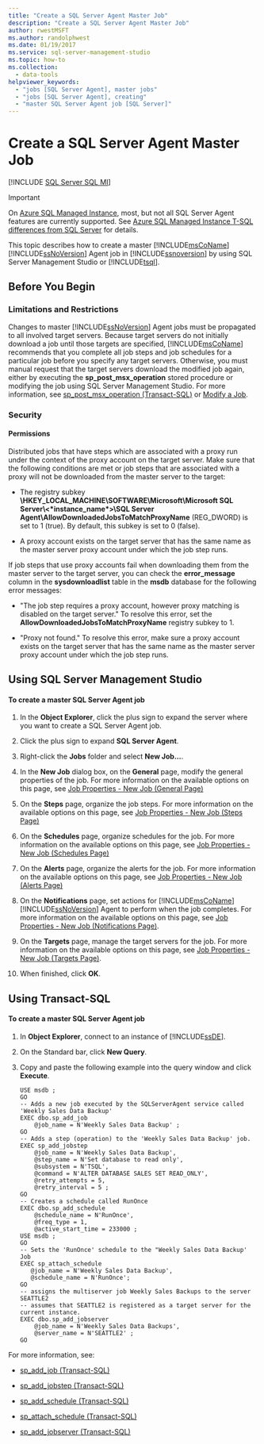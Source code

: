 ```yaml
---
title: "Create a SQL Server Agent Master Job"
description: "Create a SQL Server Agent Master Job"
author: rwestMSFT
ms.author: randolphwest
ms.date: 01/19/2017
ms.service: sql-server-management-studio
ms.topic: how-to
ms.collection:
  - data-tools
helpviewer_keywords:
  - "jobs [SQL Server Agent], master jobs"
  - "jobs [SQL Server Agent], creating"
  - "master SQL Server Agent job [SQL Server]"
---
```

# Create a SQL Server Agent Master Job
[!INCLUDE [SQL Server SQL MI](../includes/applies-to-version/sql-asdbmi.md)]

> [!IMPORTANT]  
> On [Azure SQL Managed Instance](/azure/sql-database/sql-database-managed-instance), most, but not all SQL Server Agent features are currently supported. See [Azure SQL Managed Instance T-SQL differences from SQL Server](/azure/sql-database/sql-database-managed-instance-transact-sql-information#sql-server-agent) for details.

This topic describes how to create a master [!INCLUDE[msCoName](../includes/msconame-md.md)] [!INCLUDE[ssNoVersion](../includes/ssnoversion-md.md)] Agent job in [!INCLUDE[ssnoversion](../includes/ssnoversion-md.md)] by using SQL Server Management Studio or [!INCLUDE[tsql](../includes/tsql-md.md)].  
  
## <a name="BeforeYouBegin"></a>Before You Begin  
  
### <a name="Restrictions"></a>Limitations and Restrictions  
Changes to master [!INCLUDE[ssNoVersion](../includes/ssnoversion-md.md)] Agent jobs must be propagated to all involved target servers. Because target servers do not initially download a job until those targets are specified, [!INCLUDE[msCoName](../includes/msconame-md.md)] recommends that you complete all job steps and job schedules for a particular job before you specify any target servers. Otherwise, you must manual request that the target servers download the modified job again, either by executing the **sp_post_msx_operation** stored procedure or modifying the job using SQL Server Management Studio. For more information, see [sp_post_msx_operation (Transact-SQL)](/sql/relational-databases/system-stored-procedures/sp-post-msx-operation-transact-sql) or [Modify a Job](modify-a-job.md).  
  
### <a name="Security"></a>Security  
  
#### <a name="Permissions"></a>Permissions  
Distributed jobs that have steps which are associated with a proxy run under the context of the proxy account on the target server. Make sure that the following conditions are met or job steps that are associated with a proxy will not be downloaded from the master server to the target:  
  
-   The registry subkey **\HKEY_LOCAL_MACHINE\SOFTWARE\Microsoft\Microsoft SQL Server\\<&#42;instance_name&#42;>\SQL Server Agent\AllowDownloadedJobsToMatchProxyName** (REG_DWORD) is set to 1 (true). By default, this subkey is set to 0 (false).  
  
-   A proxy account exists on the target server that has the same name as the master server proxy account under which the job step runs.  
  
If job steps that use proxy accounts fail when downloading them from the master server to the target server, you can check the **error_message** column in the **sysdownloadlist** table in the **msdb** database for the following error messages:  
  
-   "The job step requires a proxy account, however proxy matching is disabled on the target server." To resolve this error, set the **AllowDownloadedJobsToMatchProxyName** registry subkey to 1.  
  
-   "Proxy not found." To resolve this error, make sure a proxy account exists on the target server that has the same name as the master server proxy account under which the job step runs.  
  
## <a name="SSMSProcedure"></a>Using SQL Server Management Studio  
  
#### To create a master SQL Server Agent job  
  
1.  In the **Object Explorer**, click the plus sign to expand the server where you want to create a SQL Server Agent job.  
  
2.  Click the plus sign to expand **SQL Server Agent**.  
  
3.  Right-click the **Jobs** folder and select **New Job...**.  
  
4.  In the **New Job** dialog box, on the **General** page, modify the general properties of the job. For more information on the available options on this page, see [Job Properties - New Job &#40;General Page&#41;](job-properties-new-job-general-page.md)  
  
5.  On the **Steps** page, organize the job steps. For more information on the available options on this page, see [Job Properties - New Job &#40;Steps Page&#41;](job-properties-new-job-steps-page.md)  
  
6.  On the **Schedules** page, organize schedules for the job. For more information on the available options on this page, see [Job Properties - New Job &#40;Schedules Page&#41;](job-properties-new-job-schedules-page.md)  
  
7.  On the **Alerts** page, organize the alerts for the job. For more information on the available options on this page, see [Job Properties - New Job &#40;Alerts Page&#41;](job-properties-new-job-alerts-page.md)  
  
8.  On the **Notifications** page, set actions for [!INCLUDE[msCoName](../includes/msconame-md.md)] [!INCLUDE[ssNoVersion](../includes/ssnoversion-md.md)] Agent to perform when the job completes. For more information on the available options on this page, see [Job Properties - New Job &#40;Notifications Page&#41;](job-properties-new-job-notifications-page.md).  
  
9. On the **Targets** page, manage the target servers for the job. For more information on the available options on this page, see [Job Properties - New Job &#40;Targets Page&#41;](job-properties-new-job-targets-page.md).  
  
10. When finished, click **OK**.  
  
## <a name="TsqlProcedure"></a>Using Transact-SQL  
  
#### To create a master SQL Server Agent job  
  
1.  In **Object Explorer**, connect to an instance of [!INCLUDE[ssDE](../includes/ssde-md.md)].  
  
2.  On the Standard bar, click **New Query**.  
  
3.  Copy and paste the following example into the query window and click **Execute**.  
  
    ```  
    USE msdb ;  
    GO  
    -- Adds a new job executed by the SQLServerAgent service called 'Weekly Sales Data Backup'  
    EXEC dbo.sp_add_job  
        @job_name = N'Weekly Sales Data Backup' ;  
    GO  
    -- Adds a step (operation) to the 'Weekly Sales Data Backup' job.  
    EXEC sp_add_jobstep  
        @job_name = N'Weekly Sales Data Backup',  
        @step_name = N'Set database to read only',  
        @subsystem = N'TSQL',  
        @command = N'ALTER DATABASE SALES SET READ_ONLY',   
        @retry_attempts = 5,  
        @retry_interval = 5 ;  
    GO  
    -- Creates a schedule called RunOnce  
    EXEC dbo.sp_add_schedule  
        @schedule_name = N'RunOnce',  
        @freq_type = 1,  
        @active_start_time = 233000 ;  
    USE msdb ;  
    GO  
    -- Sets the 'RunOnce' schedule to the "Weekly Sales Data Backup' Job  
    EXEC sp_attach_schedule  
       @job_name = N'Weekly Sales Data Backup',  
       @schedule_name = N'RunOnce';  
    GO  
    -- assigns the multiserver job Weekly Sales Backups to the server SEATTLE2  
    -- assumes that SEATTLE2 is registered as a target server for the current instance.  
    EXEC dbo.sp_add_jobserver  
        @job_name = N'Weekly Sales Data Backups',  
        @server_name = N'SEATTLE2' ;  
    GO  
    ```  
  
For more information, see:  
  
-   [sp_add_job (Transact-SQL)](/sql/relational-databases/system-stored-procedures/sp-add-job-transact-sql)  
  
-   [sp_add_jobstep (Transact-SQL)](/sql/relational-databases/system-stored-procedures/sp-add-jobstep-transact-sql)  
  
-   [sp_add_schedule (Transact-SQL)](/sql/relational-databases/system-stored-procedures/sp-add-schedule-transact-sql)  
  
-   [sp_attach_schedule (Transact-SQL)](/sql/relational-databases/system-stored-procedures/sp-attach-schedule-transact-sql)  
  
-   [sp_add_jobserver (Transact-SQL)](/sql/relational-databases/system-stored-procedures/sp-add-jobserver-transact-sql)  
